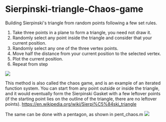# Sierpinski-triangle-Chaos-game
Building Sierpinski's triangle from random points following a few set rules.

1. Take three points in a plane to form a triangle, you need not draw it.
2. Randomly select any point inside the triangle and consider that your current position.
3. Randomly select any one of the three vertex points.
4. Move half the distance from your current position to the selected vertex.
5. Plot the current position.
6. Repeat from step 

![](tri_chaos.gif)

This method is also called the chaos game, and is an example of an iterated function system. You can start from any point outside or inside the triangle, and it would eventually form the Sierpinski Gasket with a few leftover points (if the starting point lies on the outline of the triangle, there are no leftover points).
https://en.wikipedia.org/wiki/Sierpi%C5%84ski_triangle

The same can be done with a pentagon, as shown in pent_chaos.m
![](Pent_chaos.gif)
